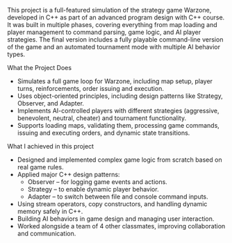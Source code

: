 This project is a full-featured simulation of the strategy game Warzone, developed in C++ as part of an advanced program design with C++ course. It was built in multiple phases, covering everything from map loading and player management to command parsing, game logic, and AI player strategies. The final version includes a fully playable command-line version of the game and an automated tournament mode with multiple AI behavior types.

What the Project Does
* Simulates a full game loop for Warzone, including map setup, player turns, reinforcements, order issuing and execution.
* Uses object-oriented principles, including design patterns like Strategy, Observer, and Adapter.
* Implements AI-controlled players with different strategies (aggressive, benevolent, neutral, cheater) and tournament functionality.
* Supports loading maps, validating them, processing game commands, issuing and executing orders, and dynamic state transitions.

What I achieved in this project
* Designed and implemented complex game logic from scratch based on real game rules.
* Applied major C++ design patterns:
  * Observer – for logging game events and actions.
  * Strategy – to enable dynamic player behavior.
  * Adapter – to switch between file and console command inputs.
* Using stream operators, copy constructors, and handling dynamic memory safely in C++.
* Building AI behaviors in game design and managing user interaction.
* Worked alongside a team of 4 other classmates, improving collaboration and communication.

